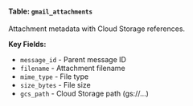 #### Table: `gmail_attachments`

Attachment metadata with Cloud Storage references.

**Key Fields:**

- `message_id` - Parent message ID
- `filename` - Attachment filename
- `mime_type` - File type
- `size_bytes` - File size
- `gcs_path` - Cloud Storage path (gs://...)
